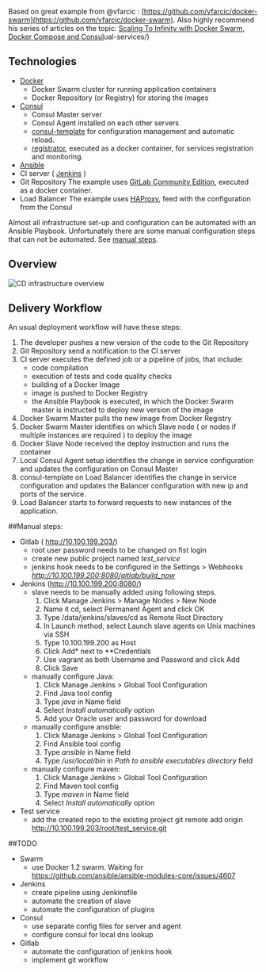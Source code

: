 
Based on great example from @vfarcic : [https://github.com/vfarcic/docker-swarm](https://github.com/vfarcic/docker-swarm). Also highly recommend his series of articles on the topic: [Scaling To Infinity with Docker Swarm, Docker Compose and Consul](https://technologyconversations.com/2015/07/02/scaling-to-infinity-with-docker-swarm-docker-compose-and-consul-part-14-a-taste-of-what-is-to-come/)ual-services/)

## Technologies
- [Docker](https://www.docker.com/what-docker)
	- Docker Swarm cluster for running application containers
	- Docker Repository (or Registry) for storing the images
- [Consul](https://www.consul.io/intro/)
	- Consul Master server 
	- Consul Agent installed on each other servers
	- [consul-template](https://github.com/hashicorp/consul-template) for configuration management and automatic reload.
	- [registrator](https://github.com/gliderlabs/registrator), executed as a docker container, for services registration and monitoring.
- [Ansible](http://docs.ansible.com/ansible/)
- CI server ( [Jenkins](https://jenkins.io) )
- Git Repository
	The example uses [GitLab Community Edition](http://docs.gitlab.com/omnibus/docker/), executed as a docker container.
- Load Balancer
	The example uses [HAProxy](http://www.haproxy.org/#desc), feed with the configuration from the Consul

Almost all infrastructure set-up and configuration can be automated with an Ansible Playbook. Unfortunately there are some manual configuration steps that can not be automated. See [manual steps](#manual-steps).

## Overview
![CD infrastructure overview](https://raw.githubusercontent.com/alexguzun/cd-infrastructure/master/img/infra.png)

## Delivery Workflow
An usual deployment workflow will have these steps:

1. The developer pushes a new version of the code to the Git Repository
2. Git Repository send a notification to the CI server
3. CI server executes the defined job or a pipeline of jobs, that include:
	- code compilation
	- execution of tests and code quality checks
	- building of a Docker Image
	- image is pushed to Docker Registry	
	- the Ansible Playbook is executed, in which the Docker Swarm master is instructed to deploy new version of the image
4. Docker Swarm Master pulls the new image from Docker Registry
5. Docker Swarm Master identifies on which Slave node ( or nodes if multiple instances are required ) to deploy the image
6. Docker Slave Node received the deploy instruction and runs the container
7. Local Consul Agent setup identifies the change in service configuration and updates the configuration on Consul Master
8. consul-template on Load Balancer identifies the change in service configuration and updates the Balancer configuration with new ip and ports of the service.
9. Load Balancer starts to forward requests to new instances of the application. 
 
##Manual steps:

- Gitlab ( http://10.100.199.203/)
	- root user password needs to be changed on fist login
	- create new public project named _test_service_
	- jenkins hook needs to be configured in the Settings > Webhooks
		_http://10.100.199.200:8080/gitlab/build_now_
- Jenkins (http://10.100.199.200:8080/)
	- slave needs to be manually added using following steps.
		1. Click Manage Jenkins > Manage Nodes > New Node
		2. Name it cd, select Permanent Agent  and click OK
		3. Type /data/jenkins/slaves/cd as Remote Root Directory
		4. In Launch method, select Launch slave agents on Unix machines via SSH
		5. Type 10.100.199.200 as Host
		6. Click Add* next to **Credentials
		7. Use vagrant as both Username and Password and click Add
		8. Click Save
	- manually configure Java:
		1. Click Manage Jenkins > Global Tool Configuration
		2. Find Java tool config
		3. Type *java* in Name field
		4. Select _Install automatically_ option
		5. Add your Oracle user and password for download
	- manually configure ansible:
		1. Click Manage Jenkins > Global Tool Configuration
		2. Find Ansible tool config
		3. Type *ansible* in Name field
		4. Type */usr/local/bin* in _Path to ansible executables directory_ field
	- manually configure maven:
		1. Click Manage Jenkins >  Global Tool Configuration
		2. Find Maven tool config
		3. Type *maven* in Name field
		4. Select _Install automatically_ option
- Test service
	- add the created repo to the existing project
		git remote add origin http://10.100.199.203/root/test_service.git

##TODO

- Swarm
    - use Docker 1.2 swarm. Waiting for https://github.com/ansible/ansible-modules-core/issues/4607
- Jenkins
	- create pipeline using Jenkinsfile
	- automate the creation of slave
	- automate the configuration of plugins
- Consul
	- use separate config files for server and agent
	- configure consul for local dns lookup
- Gitlab
	- automate the configuration of jenkins hook
	- implement git workflow